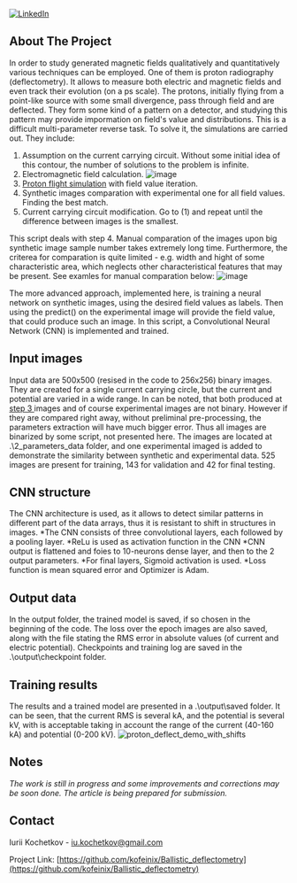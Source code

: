 [![LinkedIn][linkedin-shield]][linkedin-url]


<!-- ABOUT THE PROJECT -->
## About The Project
In order to study generated magnetic fields qualitatively and quantitatively various techniques can be
employed. One of them is proton radiography (deflectometry). It allows to measure both electric and magnetic fields and even track their evolution (on a ps scale).
The protons, initially flying from a point-like source with some small divergence, pass through field and are deflected. They form some kind of a pattern on a detector, and studying this pattern may provide impormation on field's value and distributions. 
This is a difficult multi-parameter reverse task. To solve it, the simulations are carried out. They include:
1) Assumption on the current carrying circuit. Without some initial idea of this contour, the number of solutions to the problem is infinite.
2) Electromagnetic field calculation.
![image](https://user-images.githubusercontent.com/90211042/133005202-787bbd6d-022b-4c02-adb1-161fdc595b20.png)
3) [Proton flight simulation](https://github.com/kofeinix/Ballistic_deflectometry) with field value iteration.
4) Synthetic images comparation with experimental one for all field values. Finding the best match.
5) Current carrying circuit modification. Go to (1) and repeat until the difference between images is the smallest.

This script deals with step 4. Manual comparation of the images upon big synthetic image sample number takes extremely long time. Furthermore, the criterea for comparation is quite limited - e.g. width and hight of some characteristic area, which neglects other characteristical features that may be present. See examles for manual comparation below:
![image](https://user-images.githubusercontent.com/90211042/133004443-0568ba44-3105-425d-8a8f-45164bcdc478.png)

The more advanced approach, implemented here, is training a neural network on synthetic images, using the desired field values as labels. Then using the predict() on the experimental image will provide the field value, that could produce such an image. In this script, a Convolutional Neural Network (CNN) is implemented and trained.

## Input images
Input data are 500x500 (resised in the code to 256x256) binary images. They are created for a single current carrying circle, but the current and potential are varied in a wide range. 
In can be noted, that both produced at [step 3 ](https://github.com/kofeinix/Ballistic_deflectometry) images and of course experimental images are not binary. However if they are compared right away, without preliminal pre-processing, the parameters extraction will have much bigger error. Thus all images are binarized by some script, not presented here.
The images are located at .\2_parameters_data folder, and one experimental imaged is added to demonstrate the similarity between synthetic and experimental data.
525 images are present for training, 143 for validation and 42 for final testing. 

## CNN structure
The CNN architecture is used, as it allows to detect similar patterns in different part of the data arrays, thus it is resistant to shift in structures in images. 
*The CNN consists of three convolutional layers, each followed by a pooling layer. 
*ReLu is used as activation function in the CNN
*CNN output is flattened and foies to 10-neurons dense layer, and then to the 2 output parameters.
*For final layers, Sigmoid activation is used.
*Loss function is mean squared error and Optimizer is Adam.

## Output data
In the output folder, the trained model is saved, if so chosen in the beginning of the code.
The loss over the epoch images are also saved, along with the file stating the RMS error in absolute values (of current and electric potential).
Checkpoints and training log are saved in the .\output\checkpoint folder.

## Training results
The results and a trained model are presented in a .\output\saved folder. It can be seen, that the current RMS is several kA, and the potential is several kV, with is acceptable taking in account the range of the current (40-160 kA) and potential (0-200 kV). 
![proton_deflect_demo_with_shifts](https://user-images.githubusercontent.com/90211042/133005129-0019b675-24eb-4a33-bff9-9487b59d2a15.png)

## Notes
_The work is still in progress and some improvements and corrections may be soon done._
_The article is being prepared for submission._

## Contact

Iurii Kochetkov -  iu.kochetkov@gmail.com

Project Link: [https://github.com/kofeinix/Ballistic_deflectometry](https://github.com/kofeinix/Ballistic_deflectometry)

<!-- MARKDOWN LINKS & IMAGES -->

[linkedin-shield]: https://img.shields.io/badge/-LinkedIn-black.svg?style=for-the-badge&logo=linkedin&colorB=555
[linkedin-url]: https://linkedin.com/in/iu-kochetkov/
